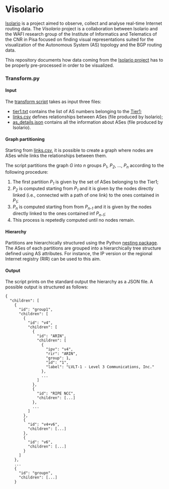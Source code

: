 # Visolario

[Isolario](https://isolario.it/) is a project aimed to observe, collect and analyse real-time Internet routing data. The _Visolario_ project is a collaboration between Isolario and the WAFI research group of the Institute of Informatics and Telematics of the CNR in Pisa focused on finding visual representations suited for the visualization of the Autonomous System (AS) topology and the BGP routing data.

This repository documents how data coming from the [Isolario project](https://isolario.it/) has to be properly pre-processed in order to be visualized.


### Transform.py

#### Input
The [transform script](transform.py) takes as input three files:
- [tier1.txt](input/tier1.txt) contains the list of AS numbers belonging to the [Tier1](https://en.wikipedia.org/wiki/Tier_1_network);
- [links.csv](input/links.csv) defines relationships between ASes (file produced by Isolario);
- [as_details.json](input/as_details.json) contains all the information about ASes (file produced by Isolario).

#### Graph partitioning
Starting from [links.csv](input/links.csv), it is possible to create a graph where nodes are ASes while links the relationships between them.

The script partitions the graph _G_ into _n_ groups _P<sub>1</sub>_, _P<sub>2</sub>_, ..., _P<sub>n</sub>_ according to the following procedure:
1. The first partition _P<sub>1</sub>_ is given by the set of ASes belonging to the Tier1;
2. _P<sub>2</sub>_ is computed starting from _P<sub>1</sub>_ and it is given by the nodes directly linked (i.e., connected with a path of one link) to the ones contained in _P<sub>1</sub>_;
3. _P<sub>n</sub>_ is computed starting from from _P<sub>n-1</sub>_ and it is given by the nodes directly linked to the ones contained inf _P<sub>n-1</sub>_;
4. This process is repetedly computed until no nodes remain.

#### Hierarchy
Partitions are hierarchically structured using the Python [nesting package](https://pypi.python.org/pypi/nesting/0.1.0). The ASes of each partitions are grouped into a hierarchically tree structure defined using AS attributes. For instance, the IP version or the regional Internet registry (RIR) can be used to this aim.

#### Output
The script prints on the standard output the hierarchy as a JSON file. A possible output is structured as follows:
```
{
  "children": [
    {
      "id": "group1",
      "children": [
        {
          "id": "v4",
          "children": [
            {
              "id": "ARIN",
              "children": [
                {
                  "ipv": "v4",
                  "rir": "ARIN",
                  "group": 1,
                  "id": "1",
                  "label": "LVLT-1 - Level 3 Communications, Inc."
                },
                ...
              ]
            },
            {
              "id": "RIPE NCC",
              "children": [...]
            },
            ...
          ]
        },
        {
          "id": "v4+v6",
          "children": [...]
        },
        {
          "id": "v6",
          "children": [...]
        }
      ]
    },
    ...
    {
      "id": "groupn",
      "children": [...]
    }
```